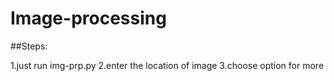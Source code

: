# Image-processing
##Steps:

1.just run img-prp.py
2.enter the location of image 
3.choose option for more
